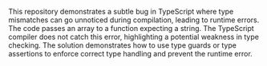 This repository demonstrates a subtle bug in TypeScript where type mismatches can go unnoticed during compilation, leading to runtime errors. The code passes an array to a function expecting a string.  The TypeScript compiler does not catch this error, highlighting a potential weakness in type checking. The solution demonstrates how to use type guards or type assertions to enforce correct type handling and prevent the runtime error.